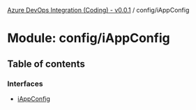 [Azure DevOps Integration (Coding) - v0.0.1](../README.md) / config/iAppConfig

# Module: config/iAppConfig

## Table of contents

### Interfaces

- [iAppConfig](../interfaces/config_iAppConfig.iAppConfig.md)
